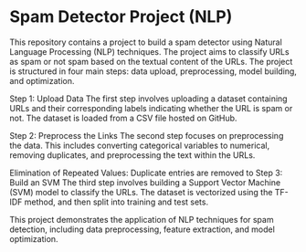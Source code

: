 # Spam Detector Project (NLP)

This repository contains a project to build a spam detector using Natural Language Processing (NLP) techniques. The project aims to classify URLs as spam or not spam based on the textual content of the URLs. The project is structured in four main steps: data upload, preprocessing, model building, and optimization.

Step 1: Upload Data The first step involves uploading a dataset containing URLs and their corresponding labels indicating whether the URL is spam or not. The dataset is loaded from a CSV file hosted on GitHub.

Step 2: Preprocess the Links The second step focuses on preprocessing the data. This includes converting categorical variables to numerical, removing duplicates, and preprocessing the text within the URLs.

Elimination of Repeated Values: Duplicate entries are removed to Step 3: Build an SVM The third step involves building a Support Vector Machine (SVM) model to classify the URLs. The dataset is vectorized using the TF-IDF method, and then split into training and test sets.

This project demonstrates the application of NLP techniques for spam detection, including data preprocessing, feature extraction, and model optimization.
